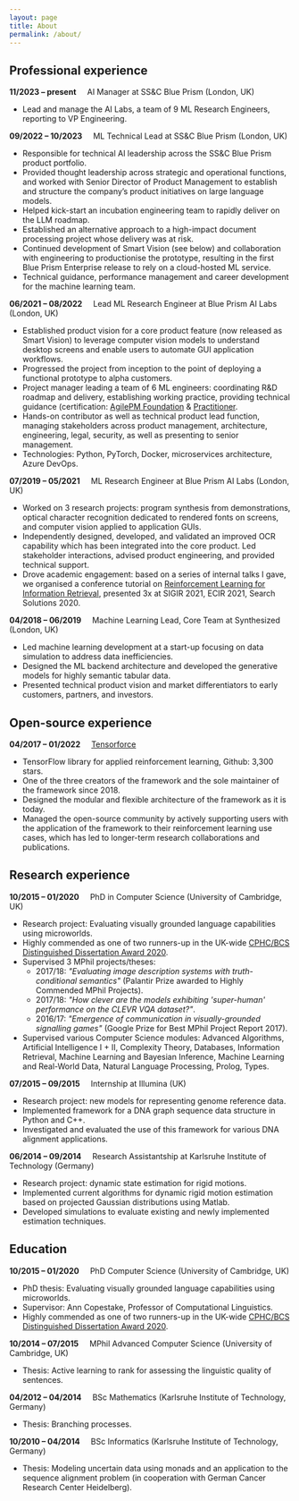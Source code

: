 ```yaml
---
layout: page
title: About
permalink: /about/
---
```



## Professional experience


**11/2023 – present** &nbsp; &nbsp; AI Manager at SS&C Blue Prism (London, UK)
- Lead and manage the AI Labs, a team of 9 ML Research Engineers, reporting to VP Engineering.


**09/2022 – 10/2023** &nbsp; &nbsp; ML Technical Lead at SS&C Blue Prism (London, UK)

- Responsible for technical AI leadership across the SS&C Blue Prism product portfolio.
- Provided thought leadership across strategic and operational functions, and worked with Senior Director of Product Management to establish and structure the company’s product initiatives on large language models.
- Helped kick-start an incubation engineering team to rapidly deliver on the LLM roadmap.
- Established an alternative approach to a high-impact document processing project whose delivery was at risk.
- Continued development of Smart Vision (see below) and collaboration with engineering to productionise the prototype, resulting in the first Blue Prism Enterprise release to rely on a cloud-hosted ML service.
- Technical guidance, performance management and career development for the machine learning team.


**06/2021 – 08/2022** &nbsp; &nbsp; Lead ML Research Engineer at Blue Prism AI Labs (London, UK)

- Established product vision for a core product feature (now released as Smart Vision) to leverage computer vision models to understand desktop screens and enable users to automate GUI application workflows.
- Progressed the project from inception to the point of deploying a functional prototype to alpha customers.
- Project manager leading a team of 6 ML engineers: coordinating R&D roadmap and delivery, establishing working practice, providing technical guidance (certification: [AgilePM Foundation](https://www.credly.com/badges/66dc9376-74ec-40da-9ecc-f87a3a3b030d/public_url) & [Practitioner](https://www.credly.com/badges/8e0eec39-ba7c-4e1b-a1f2-4c8082d39180/public_url).
- Hands-on contributor as well as technical product lead function, managing stakeholders across product management, architecture, engineering, legal, security, as well as presenting to senior management.
- Technologies: Python, PyTorch, Docker, microservices architecture, Azure DevOps.


**07/2019 – 05/2021** &nbsp; &nbsp; ML Research Engineer at Blue Prism AI Labs (London, UK)

- Worked on 3 research projects: program synthesis from demonstrations, optical character recognition dedicated to rendered fonts on screens, and computer vision applied to application GUIs.
- Independently designed, developed, and validated an improved OCR capability which has been integrated into the core product. Led stakeholder interactions, advised product engineering, and provided technical support.
- Drove academic engagement: based on a series of internal talks I gave, we organised a conference tutorial on [Reinforcement Learning for Information Retrieval](https://rl-starterpack.github.io/), presented 3x at SIGIR 2021, ECIR 2021, Search Solutions 2020.


**04/2018 – 06/2019** &nbsp; &nbsp; Machine Learning Lead, Core Team at Synthesized (London, UK)

- Led machine learning development at a start-up focusing on data simulation to address data inefficiencies.
- Designed the ML backend architecture and developed the generative models for highly semantic tabular data.
- Presented technical product vision and market differentiators to early customers, partners, and investors.



## Open-source experience

**04/2017 – 01/2022** &nbsp; &nbsp; [Tensorforce](https://github.com/tensorforce/tensorforce)

- TensorFlow library for applied reinforcement learning, Github: 3,300 stars.
- One of the three creators of the framework and the sole maintainer of the framework since 2018.
- Designed the modular and flexible architecture of the framework as it is today.
- Managed the open-source community by actively supporting users with the application of the framework to their reinforcement learning use cases, which has led to longer-term research collaborations and publications.



## Research experience

**10/2015 – 01/2020** &nbsp; &nbsp; PhD in Computer Science (University of Cambridge, UK)

- Research project: Evaluating visually grounded language capabilities using microworlds.
- Highly commended as one of two runners-up in the UK-wide [CPHC/BCS Distinguished Dissertation Award 2020](https://www.bcs.org/more/about-us/press-office/press-releases/winner-of-the-cphcbcs-distinguished-dissertation-award-announced/).
- Supervised 3 MPhil projects/theses:
    + 2017/18: *"Evaluating image description systems with truth-conditional semantics"* (Palantir Prize awarded to Highly Commended MPhil Projects).
    + 2017/18: *"How clever are the models exhibiting 'super-human' performance on the CLEVR VQA dataset?"*.
    + 2016/17: *"Emergence of communication in visually-grounded signalling games"* (Google Prize for Best MPhil Project Report 2017).
- Supervised various Computer Science modules: Advanced Algorithms, Artificial Intelligence I + II, Complexity Theory, Databases, Information Retrieval, Machine Learning and Bayesian Inference, Machine Learning and Real-World Data, Natural Language Processing, Prolog, Types.


**07/2015 – 09/2015** &nbsp; &nbsp; Internship at Illumina (UK)

- Research project: new models for representing genome reference data.
- Implemented framework for a DNA graph sequence data structure in Python and C++.
- Investigated and evaluated the use of this framework for various DNA alignment applications.


**06/2014 – 09/2014** &nbsp; &nbsp; Research Assistantship at Karlsruhe Institute of Technology (Germany)

- Research project: dynamic state estimation for rigid motions.
- Implemented current algorithms for dynamic rigid motion estimation based on projected Gaussian distributions using Matlab.
- Developed simulations to evaluate existing and newly implemented estimation techniques.


<!-- **10/2012 - 09/2013** &nbsp; &nbsp; Mathematics Tutor at Karlsruhe Institute of Technology (Germany)
- Weekly classes of 20 to 40 economics students in their 2nd and 3rd semester.
- Completed a 3-day tutor training workshop. -->


<!-- **03/2011 – 09/2012** &nbsp; &nbsp; Research Assistantship at Steinbuch Centre For Computing (Karlsruhe, Germany)

- Software agent for secure remote administration of Windows systems.
- Framework for querying student information based on identity card readers. -->



## Education

**10/2015 – 01/2020** &nbsp; &nbsp; PhD Computer Science (University of Cambridge, UK)

- PhD thesis: Evaluating visually grounded language capabilities using microworlds.
- Supervisor: Ann Copestake, Professor of Computational Linguistics.
- Highly commended as one of two runners-up in the UK-wide [CPHC/BCS Distinguished Dissertation Award 2020](https://www.bcs.org/more/about-us/press-office/press-releases/winner-of-the-cphcbcs-distinguished-dissertation-award-announced/).

**10/2014 – 07/2015** &nbsp; &nbsp; MPhil Advanced Computer Science (University of Cambridge, UK)

- Thesis: Active learning to rank for assessing the linguistic quality of sentences.

**04/2012 – 04/2014** &nbsp; &nbsp; BSc Mathematics (Karlsruhe Institute of Technology, Germany)

- Thesis: Branching processes.

**10/2010 – 04/2014** &nbsp; &nbsp; BSc Informatics (Karlsruhe Institute of Technology, Germany)

- Thesis: Modeling uncertain data using monads and an application to the sequence alignment problem (in cooperation with German Cancer Research Center Heidelberg).
